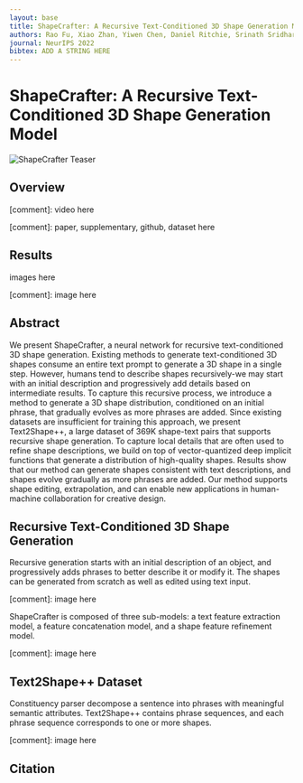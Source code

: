 ```yaml
---
layout: base
title: ShapeCrafter: A Recursive Text-Conditioned 3D Shape Generation Model
authors: Rao Fu, Xiao Zhan, Yiwen Chen, Daniel Ritchie, Srinath Sridhar
journal: NeurIPS 2022
bibtex: ADD A STRING HERE
---
```


# ShapeCrafter: A Recursive Text-Conditioned 3D Shape Generation Model

![ShapeCrafter Teaser](/assets/images/projects/shapecrafter/teaser.gif "ShapeCrafter")

## Overview

[comment]: video here

[comment]: paper, supplementary, github, dataset here

## Results

images here

[comment]: image here

## Abstract

We present ShapeCrafter, a neural network for recursive text-conditioned 3D shape generation. Existing methods to generate text-conditioned 3D shapes consume an entire text prompt to generate a 3D shape in a single step. However, humans tend to describe shapes recursively-we may start with an initial description and progressively add details based on intermediate results. To capture this recursive process, we introduce a method to generate a 3D shape distribution, conditioned on an initial phrase, that gradually evolves as more phrases are added. Since existing datasets are insufficient for training this approach, we present Text2Shape++, a large dataset of 369K shape-text pairs that supports recursive shape generation. To capture local details that are often used to refine shape descriptions, we build on top of vector-quantized deep implicit functions that generate a distribution of high-quality shapes. Results show that our method can generate shapes consistent with text descriptions, and shapes evolve gradually as more phrases are added. Our method supports shape editing, extrapolation, and can enable new applications in human-machine collaboration for creative design.

## Recursive Text-Conditioned 3D Shape Generation

Recursive generation starts with an initial description of an object, and progressively adds phrases to better describe it or modify it. The shapes can be generated from scratch as well as edited using text input.

[comment]: image here

ShapeCrafter is composed of three sub-models: a text feature extraction model, a feature concatenation model, and a shape feature refinement model.

[comment]: image here

## Text2Shape++ Dataset

Constituency parser decompose a sentence into phrases with meaningful semantic attributes. Text2Shape++ contains phrase sequences, and each phrase sequence corresponds to one or more shapes.

[comment]: image here

## Citation
